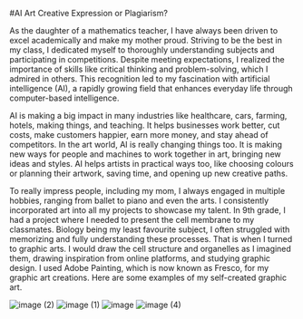 #AI Art Creative Expression or Plagiarism?

As the daughter of a mathematics teacher, I have always been driven to excel academically and make my mother proud. Striving to be the best in my class, I dedicated myself to thoroughly understanding subjects and participating in competitions. Despite meeting expectations, I realized the importance of skills like critical thinking and problem-solving, which I admired in others. This recognition led to my fascination with artificial intelligence (AI), a rapidly growing field that enhances everyday life through computer-based intelligence. 

AI is making a big impact in many industries like healthcare, cars, farming, hotels, making things, and teaching. It helps businesses work better, cut costs, make customers happier, earn more money, and stay ahead of competitors. In the art world, AI is really changing things too. It is making new ways for people and machines to work together in art, bringing new ideas and styles. AI helps artists in practical ways too, like choosing colours or planning their artwork, saving time, and opening up new creative paths.

To really impress people, including my mom, I always engaged in multiple hobbies, ranging from ballet to piano and even the arts. I consistently incorporated art into all my projects to showcase my talent. In 9th grade, I had a project where I needed to present the cell membrane to my classmates. Biology being my least favourite subject, I often struggled with memorizing and fully understanding these processes. That is when I turned to graphic arts. I would draw the cell structure and organelles as I imagined them, drawing inspiration from online platforms, and studying graphic design. I used Adobe Painting, which is now known as Fresco, for my graphic art creations. Here are some examples of my self-created graphic art.

![image (2)](https://github.com/Khadija-mahmoud/ai_art_plagiarism_post/assets/150390985/8d950943-18e1-4f13-807b-45f21d7a4fd4)
![image (1)](https://github.com/Khadija-mahmoud/ai_art_plagiarism_post/assets/150390985/eb30c986-7844-411e-a553-d9c0af4b311a)
![image](https://github.com/Khadija-mahmoud/ai_art_plagiarism_post/assets/150390985/3deada7a-32b8-45ec-8a86-b1cdc47e9aba)
![image (4)](https://github.com/Khadija-mahmoud/ai_art_plagiarism_post/assets/150390985/28701f73-97a4-4fb3-a026-491f4a039712)

